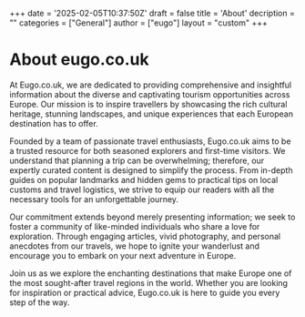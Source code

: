 +++
date = '2025-02-05T10:37:50Z'
draft = false
title = 'About'
decription = ""
categories = ["General"]
author = ["eugo"]
layout = "custom"
+++
# About eugo.co.uk
At Eugo.co.uk, we are dedicated to providing comprehensive and insightful information about the diverse and captivating tourism opportunities across Europe. Our mission is to inspire travellers by showcasing the rich cultural heritage, stunning landscapes, and unique experiences that each European destination has to offer.

Founded by a team of passionate travel enthusiasts, Eugo.co.uk aims to be a trusted resource for both seasoned explorers and first-time visitors. We understand that planning a trip can be overwhelming; therefore, our expertly curated content is designed to simplify the process. From in-depth guides on popular landmarks and hidden gems to practical tips on local customs and travel logistics, we strive to equip our readers with all the necessary tools for an unforgettable journey.

Our commitment extends beyond merely presenting information; we seek to foster a community of like-minded individuals who share a love for exploration. Through engaging articles, vivid photography, and personal anecdotes from our travels, we hope to ignite your wanderlust and encourage you to embark on your next adventure in Europe.

Join us as we explore the enchanting destinations that make Europe one of the most sought-after travel regions in the world. Whether you are looking for inspiration or practical advice, Eugo.co.uk is here to guide you every step of the way.